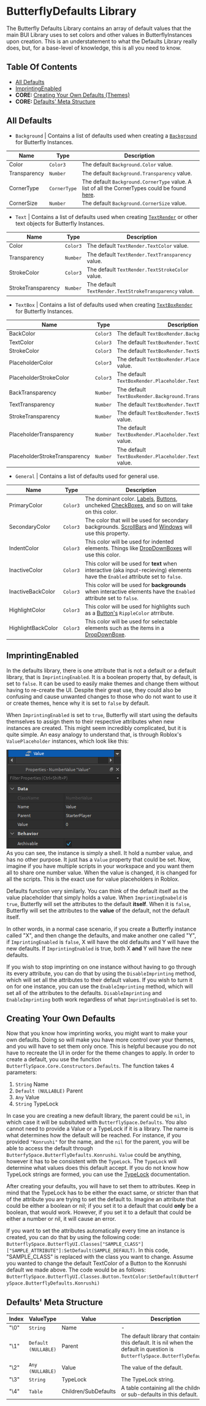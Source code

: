 # ButterflyDefaults Library

The Butterfly Defaults Library contains an array of default values that the main BUI Library uses to set colors and other values in ButterflyInstances upon creation. This is an understatement to what the Defaults Library really does, but, for a base-level of knowledge, this is all you need to know.

## Table Of Contents
- [All Defaults](#defvals)
- [ImprintingEnabled](#imprint)
- <b>CORE: </b> [Creating Your Own Defaults (Themes)](#themes)
- <b>CORE: </b> [Defaults' Meta Structure](#metastruct)



## All Defaults <a name = "defvals"></a>
* `Background` | Contains a list of defaults used when creating a [`Background`](/Documentation/CoreClasses/Background.md) for Butterfly Instances.

| Name | Type | Description |
| ---- | ---- | ----------- |
| Color | `Color3` | The default `Background.Color` value. |
| Transparency | `Number` | The default `Background.Transparency` value. |
| CornerType | `CornerType` | The default `Background.CornerType` value. A list of all the CornerTypes could be found [here](/Documentation/Enums.md#cornertype). |
| CornerSize | `Number` | The default `Background.CornerSize` value. |

* `Text` | Contains a list of defaults used when creating [`TextRender`](/Documentation/CoreClasses/TextRender.md) or other text objects for Butterfly Instances.

| Name | Type | Description |
| ---- | ---- | ----------- |
| Color | `Color3` | The default `TextRender.TextColor` value. |
| Transparency | `Number` | The default `TextRender.TextTransparency` value. |
| StrokeColor | `Color3` | The default `TextRender.TextStrokeColor` value. |
| StrokeTransparency | `Number` | The default `TextRender.TextStrokeTransparency` value. |

* `TextBox` | Contains a list of defaults used when creating [`TextBoxRender`](/Documentation/CoreClasses/TextBoxRender.md) for Butterfly Instances.

| Name | Type | Description |
| ---- | ---- | ----------- |
| BackColor | `Color3` | The default `TextBoxRender.Background.Color` value. |
| TextColor | `Color3` | The default `TextBoxRender.TextColor` value. |
| StrokeColor | `Color3` | The default `TextBoxRender.TextStrokeColor` value.|
| PlaceholderColor | `Color3` | The default `TextBoxRender.Placeholder.TextColor` value. |
| PlaceholderStrokeColor | `Color3` | The default `TextBoxRender.Placeholder.TextStrokeColor` value. |
| BackTransparency  | `Number` | The default `TextBoxRender.Background.Transparency` value. |
| TextTransparency | `Number` | The default `TextBoxRender.TextTransparency` value. |
| StrokeTransparency | `Number` | The default `TextBoxRender.TextStrokeTransparency` value.|
| PlaceholderTransparency | `Number` | The default `TextBoxRender.Placeholder.TextTransparency` value. |
| PlaceholderStrokeTransparency | `Number` | The default `TextBoxRender.Placeholder.TextStrokeTransparency` value. |

* `General` | Contains a list of defaults used for general use.

| Name | Type | Description |
| ---- | ---- | ----------- |
| PrimaryColor | `Color3` | The dominant color. [Labels](/Documentation/StandardClasses/Label.md), [Buttons](/Documentation/StandardClasses/Button.md), uncheked [CheckBoxes](/Documentation/StandardClasses/Button.md), and so on will take on this color. |
| SecondaryColor | `Color3` | The color that will be used for secondary backgrounds. [ScrollBars](/Documentation/StandardClasses/ScrollBar.md) and [Windows](/Documentation/StandardClasses/Window.md) will use this property. |
| IndentColor | `Color3` | This color will be used for indented elements. Things like [DropDownBoxes](/Documentation/StandardClasses/DropDownBoxe.md) will use this color. |
| InactiveColor | `Color3` | This color will be used for **text** when interactive (aka input-recieving) elements have the `Enabled` attribute set to `false`. |
| InactiveBackColor | `Color3` | This color will be used for **backgrounds** when interactive elements have the `Enabled` attribute set to `false`. |
| HighlightColor | `Color3` | This color will be used for highlights such as a [Button's](/Documentation/StandardClasses/Button.md) `RippleColor` atrribute. |
| HighlightBackColor | `Color3` | This color will be used for selectable elements such as the items in a  [DropDownBoxe](/Documentation/StandardClasses/DropDownBoxe.md). |

## ImprintingEnabled <a name = "imprint"></a>

In the defaults library, there is one attribute that is not a default or a default library, that is `ImprintingEnabled`. It is a boolean property that, by default, is set to `false`. It can be used to easily make themes and change them without having to re-create the UI. Despite their great use, they could also be confusing and cause unwanted changes to those who do not want to use it or create themes, hence why it is set to `false` by default.

When `ImprintingEnabled` is set to `true`, Butterfly will start using the defaults themselves to assign them to their respective attributes when new instances are created. This might seem incredibly complicated, but it is quite simple. An easy analogy to understand that, is through Roblox's `ValuePlaceholder` instances, which look like this: 

<img src="https://raw.githubusercontent.com/0xVB/Butterfly/main/Documentation/ImageAssets/ValuePHold.png" alt="ValuePlaceholder"></a></br>
As you can see, the instance is simply a shell. It hold a number value, and has no other purpose. It just has a `Value` property that could be set. Now, imagine if you have multiple scripts in your workspace and you want them all to share one number value. When the value is changed, it is changed for all the scripts. This is the exact use for value placeholders in Roblox.

Defaults function very similarly. You can think of the default itself as the value placeholder that simply holds a value. When `ImprintingEnabeld` is `true`, Butterfly will set the attributes to the default **itself**. When it is `false`, Butterfly will set the attributes to the **value** of the default, not the default itself.

In other words, in a normal case scenario, if you create a Butterfly instance called "X", and then change the defaults, and make another one called "Y", if `ImprintingEnabled` is `false`, X will have the old defaults and Y will have the new defaults. If `ImprintingEnabled` is true, both X **and** Y will have the new defaults.

If you wish to stop imprinting on one instance without having to go through its every attribute, you can do that by using the `DisableImprinting` method, which will set all the attributes to their default values. If you wish to turn it on for one instance, you can use the `EnableImprinting` method, which will set all of the attributes to the defaults.
`DisableImprinting` and `EnableImprinting` both work regardless of what `ImprintingEnabled` is set to.

## Creating Your Own Defaults <a name = "themes"></a>

Now that you know how imprinting works, you might want to make your own defaults. Doing so will make you have more control over your themes, and you will have to set them only once. This is helpful because you do not have to recreate the UI in order for the theme changes to apply. In order to create a default, you use the function `ButterflySpace.Core.Constructors.Defaults`. The function takes 4 parameters:
1. `String` Name
2. `Default (NULLABLE)` Parent
3. `Any` Value
4. `String` TypeLock

In case you are creating a new default library, the parent could be `nil`, in which case it will be subsituted with `ButterflySpace.Defaults`. You also cannot need to provide a Value or a TypeLock if it is a library. The name is what determines how the default will be reached. For instance, if you provided `"Konrushi"` for the name, and the `nil` for the parent, you will be able to access the default through `ButterfySpace.ButterflyDefaults.Konrushi`. `Value` could be anything, however it has to be consistent with the `TypeLock`. The `TypeLock` will determine what values does this default accept. If you do not know how TypeLock strings are formed, you can use the [TypeLock](/Documentation/TypeLock.md) documentation.

After creating your defaults, you will have to set them to attributes. Keep in mind that the TypeLock has to be either the exact same, or stricter than that of the attribute you are trying to set the default to. Imagine an attribute that could be either a boolean or nil; if you set it to a default that could **only** be a boolean, that would work. However, if you set it to a default that could be either a number or nil, it will cause an error.

If you want to set the attributes automatically every time an instance is created, you can do that by using the following code: `ButterflySpace.ButterflyUI.Classes["SAMPLE_CLASS"]["SAMPLE_ATTRIBUTE"]:SetDefault(SAMPLE_DEFAULT)`. In this code, "SAMPLE_CLASS" is replaced with the class you want to change. Assume you wanted to change the default TextColor of a Button to the Konrushi default we made above. The code would be as follows: `ButterflySpace.ButterflyUI.Classes.Button.TextColor:SetDefault(ButterfySpace.ButterflyDefaults.Konrushi)`

## Defaults' Meta Structure <a name = "metastruct"></a>

| Index | ValueType | Value | Description |
| - | - | - | - |
| "\0" | `String` | Name | - |
| "\1" | `Default (NULLABLE)` | Parent | The default library that contains this default. It is nil when the default in question is `ButterflySpace.ButterflyDefaults`. |
| "\2" | `Any (NULLABLE)` | Value | The value of the default. |
| "\3" | `String` | TypeLock | The TypeLock string. |
| "\4" | `Table` | Children/SubDefaults | A table containing all the children or sub-defaults in this default. |
